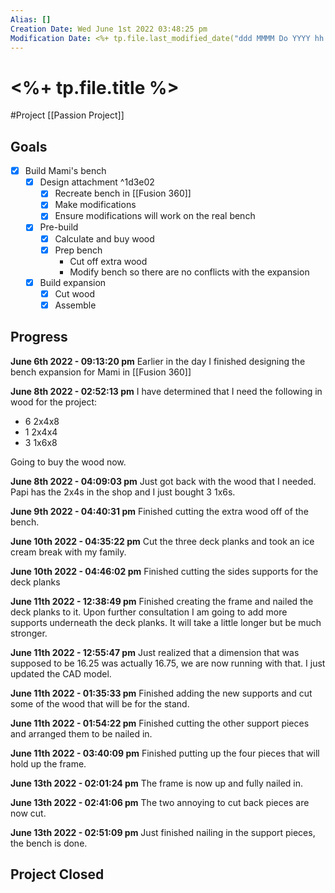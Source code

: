```yaml
---
Alias: []
Creation Date: Wed June 1st 2022 03:48:25 pm 
Modification Date: <%+ tp.file.last_modified_date("ddd MMMM Do YYYY hh:mm:ss a") %>
---
```

# <%+ tp.file.title %>
#Project [[Passion Project]]

## Goals
- [x] Build Mami's bench
	- [x] Design attachment ^1d3e02
		- [x] Recreate bench in [[Fusion 360]]
		- [x] Make modifications
		- [x] Ensure modifications will work on the real bench
	- [x] Pre-build
		- [x] Calculate and buy wood
		- [x] Prep bench
			- Cut off extra wood
			- Modify bench so there are no conflicts with the expansion
	- [x] Build expansion
		- [x] Cut wood
		- [x] Assemble

## Progress
**June 6th 2022 - 09:13:20 pm** 
Earlier in the day I finished designing the bench expansion for Mami in [[Fusion 360]]

**June 8th 2022 - 02:52:13 pm** 
I have determined that I need the following in wood for the project:
- 6 2x4x8
- 1 2x4x4
- 3 1x6x8

Going to buy the wood now.

**June 8th 2022 - 04:09:03 pm** 
Just got back with the wood that I needed. Papi has the 2x4s in the shop and I just bought 3 1x6s.

**June 9th 2022 - 04:40:31 pm** 
Finished cutting the extra wood off of the bench.

**June 10th 2022 - 04:35:22 pm** 
Cut the three deck planks and took an ice cream break with my family.

**June 10th 2022 - 04:46:02 pm** 
Finished cutting the sides supports for the deck planks

**June 11th 2022 - 12:38:49 pm** 
Finished creating the frame and nailed the deck planks to it. Upon further consultation I am going to add more supports underneath the deck planks. It will take a little longer but be much stronger.

**June 11th 2022 - 12:55:47 pm** 
Just realized that a dimension that was supposed to be 16.25 was actually 16.75, we are now running with that. I just updated the CAD model.

**June 11th 2022 - 01:35:33 pm** 
Finished adding the new supports and cut some of the wood that will be for the stand.

**June 11th 2022 - 01:54:22 pm** 
Finished cutting the other support pieces and arranged them to be nailed in.

**June 11th 2022 - 03:40:09 pm** 
Finished putting up the four pieces that will hold up the frame.

**June 13th 2022 - 02:01:24 pm** 
The frame is now up and fully nailed in.

**June 13th 2022 - 02:41:06 pm** 
The two annoying to cut back pieces are now cut.

**June 13th 2022 - 02:51:09 pm** 
Just finished nailing in the support pieces, the bench is done.

## Project Closed